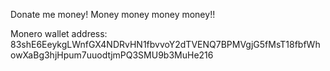 <!-- ## Hi there 👋 -->

<!--
**sedererdj/sedererdj** is a ✨ _special_ ✨ repository because its `README.md` (this file) appears on your GitHub profile.

Here are some ideas to get you started:

- 🔭 I’m currently working on ...
- 🌱 I’m currently learning ...
- 👯 I’m looking to collaborate on ...
- 🤔 I’m looking for help with ...
- 💬 Ask me about ...
- 📫 How to reach me: ...
- 😄 Pronouns: ...
- ⚡ Fun fact: ...
-->

Donate me money!
Money  money  money  money!!

Monero wallet address:
83shE6EeykgLWnfGX4NDRvHN1fbvvoY2dTVENQ7BPMVgjG5fMsT18fbfWhowXaBg3hjHpum7uuodtjmPQ3SMU9b3MuHe216
